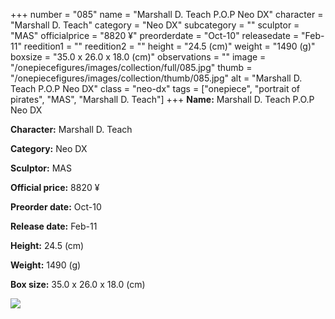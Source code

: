 +++
number = "085"
name = "Marshall D. Teach P.O.P Neo DX"
character = "Marshall D. Teach"
category = "Neo DX"
subcategory = ""
sculptor = "MAS"
officialprice = "8820 ¥"
preorderdate = "Oct-10"
releasedate = "Feb-11"
reedition1 = ""
reedition2 = ""
height = "24.5 (cm)"
weight = "1490 (g)"
boxsize = "35.0 x 26.0 x 18.0 (cm)"
observations = ""
image = "/onepiecefigures/images/collection/full/085.jpg"
thumb = "/onepiecefigures/images/collection/thumb/085.jpg"
alt = "Marshall D. Teach P.O.P Neo DX"
class = "neo-dx"
tags = ["onepiece", "portrait of pirates", "MAS", "Marshall D. Teach"]
+++
**Name:** Marshall D. Teach P.O.P Neo DX

**Character:** Marshall D. Teach

**Category:** Neo DX 

**Sculptor:** MAS

**Official price:** 8820 ¥

**Preorder date:** Oct-10

**Release date:** Feb-11

**Height:** 24.5 (cm)

**Weight:** 1490 (g)

**Box size:** 35.0 x 26.0 x 18.0 (cm)

<img src="/onepiecefigures/images/collection/thumb/085.jpg">